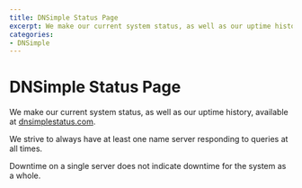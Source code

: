 ```yaml
---
title: DNSimple Status Page
excerpt: We make our current system status, as well as our uptime history, available at dnsimplestatus.com.
categories:
- DNSimple
---
```


# DNSimple Status Page

We make our current system status, as well as our uptime history, available at [dnsimplestatus.com](http://dnsimplestatus.com).

We strive to always have at least one name server responding to queries at all times.

<note>
Downtime on a single server does not indicate downtime for the system as a whole.
</note>
